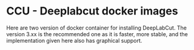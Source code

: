 # CCU - Deeplabcut docker images

Here are two version of docker container for installing DeepLabCut. The version 3.xx is the recommended one as it is faster, more stable, and the implementation given here also has graphical support.



